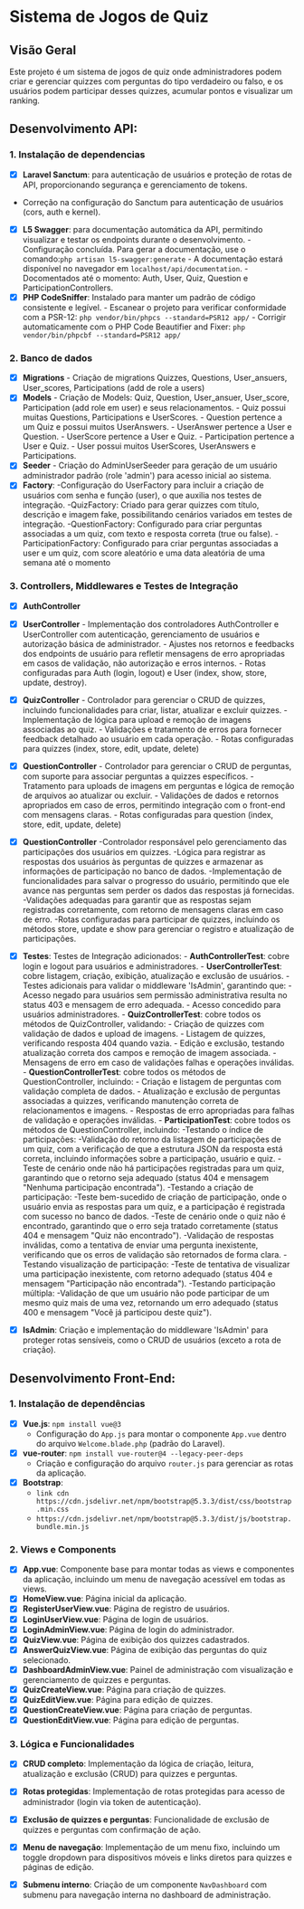# Sistema de Jogos de Quiz

## Visão Geral
Este projeto é um sistema de jogos de quiz onde administradores podem criar e gerenciar quizzes com perguntas do tipo verdadeiro ou falso, e os usuários podem participar desses quizzes, acumular pontos e visualizar um ranking.

## Desenvolvimento API: 

### 1. Instalação de dependencias
- [X] **Laravel Sanctum**: para autenticação de usuários e proteção de rotas de API, proporcionando segurança e gerenciamento de tokens.
- Correção na configuração do Sanctum para autenticação de usuários (cors, auth e kernel).
- [X] **L5 Swagger**: para documentação automática da API, permitindo visualizar e testar os endpoints durante o desenvolvimento.
        - Configuração concluída. Para gerar a documentação, use o comando:`php artisan l5-swagger:generate`
        - A documentação estará disponível no navegador em `localhost/api/documentation`.
                -Docomentados até o momento: Auth, User, Quiz, Question e ParticipationControllers.
- [X] **PHP CodeSniffer**: Instalado para manter um padrão de código consistente e legível.
        - Escanear o projeto para verificar conformidade com a PSR-12: `php vendor/bin/phpcs --standard=PSR12 app/`
        - Corrigir automaticamente com o PHP Code Beautifier and Fixer: `php vendor/bin/phpcbf --standard=PSR12 app/`

### 2. Banco de dados
- [X] **Migrations** - Criação de migrations Quizzes, Questions, User_ansuers, User_scores, Participations (add de role a users)
- [X] **Models** - Criação de Models: Quiz, Question, User_ansuer, User_score, Participation (add role em user) e seus relacionamentos.
                        - Quiz possui muitas Questions, Participations e UserScores.
                        - Question pertence a um Quiz e possui muitos UserAnswers.
                        - UserAnswer pertence a User e Question.
                        - UserScore pertence a User e Quiz.
                        - Participation pertence a User e Quiz.
                        - User possui muitos UserScores, UserAnswers e Participations.
- [X] **Seeder** - Criação do AdminUserSeeder para geração de um usuário administrador padrão (role 'admin') para acesso inicial ao sistema.
- [X] **Factory**: 
                        -Configuração do UserFactory para incluir a criação de usuários com senha e função (user), o que auxilia nos testes de integração.
                        -QuizFactory: Criado para gerar quizzes com título, descrição e imagem fake, possibilitando cenários variados em testes de integração.
                        -QuestionFactory: Configurado para criar perguntas associadas a um quiz, com texto e resposta correta (true ou false).
                        -ParticipationFactory: Configurado para criar perguntas associadas a user e um quiz, com score aleatório e uma data aleatória de uma semana até o momento

### 3. Controllers, Middlewares e Testes de Integração
- [X] **AuthController** 
- [X] **UserController** 
        - Implementação dos controladores AuthController e UserController com autenticação, gerenciamento de usuários e autorização básica de administrador.
        - Ajustes nos retornos e feedbacks dos endpoints de usuário para refletir mensagens de erro apropriadas em casos de validação, não autorização e erros internos.
        - Rotas configuradas para Auth (login, logout) e User (index, show, store, update, destroy).

- [X] **QuizController**
        - Controlador para gerenciar o CRUD de quizzes, incluindo funcionalidades para criar, listar, atualizar e excluir quizzes.
        - Implementação de lógica para upload e remoção de imagens associadas ao quiz.
        - Validações e tratamento de erros para fornecer feedback detalhado ao usuário em cada operação.
        - Rotas configuradas para quizzes (index, store, edit, update, delete)
        
- [X] **QuestionController**
        - Controlador para gerenciar o CRUD de perguntas, com suporte para associar perguntas a quizzes específicos.
        - Tratamento para uploads de imagens em perguntas e lógica de remoção de arquivos ao atualizar ou excluir.
        - Validações de dados e retornos apropriados em caso de erros, permitindo integração com o front-end com mensagens claras.
        - Rotas configuradas para question (index, store, edit, update, delete)
- [X] **QuestionController**
        -Controlador responsável pelo gerenciamento das participações dos usuários em quizzes.
        -Lógica para registrar as respostas dos usuários às perguntas de quizzes e armazenar as informações de participação no banco de dados.
        -Implementação de funcionalidades para salvar o progresso do usuário, permitindo que ele avance nas perguntas sem perder os dados das respostas já fornecidas.
        -Validações adequadas para garantir que as respostas sejam registradas corretamente, com retorno de mensagens claras em caso de erro.
        -Rotas configuradas para participar de quizzes, incluindo os métodos store, update e show para gerenciar o registro e atualização de participações.

- [X] **Testes**: Testes de Integração adicionados:
        - **AuthControllerTest**: cobre login e logout para usuários e administradores.
        - **UserControllerTest**: cobre listagem, criação, exibição, atualização e exclusão de usuários.
                - Testes adicionais para validar o middleware 'IsAdmin', garantindo que:
                - Acesso negado para usuários sem permissão administrativa resulta no status 403 e mensagem de erro adequada.
                - Acesso concedido para usuários administradores.
        - **QuizControllerTest**: cobre todos os métodos de QuizController, validando:
                - Criação de quizzes com validação de dados e upload de imagens.
                - Listagem de quizzes, verificando resposta 404 quando vazia.
                - Edição e exclusão, testando atualização correta dos campos e remoção de imagem associada.
                - Mensagens de erro em caso de validações falhas e operações inválidas.
        - **QuestionControllerTest**: cobre todos os métodos de QuestionController, incluindo:
                - Criação e listagem de perguntas com validação completa de dados.
                - Atualização e exclusão de perguntas associadas a quizzes, verificando manutenção correta de relacionamentos e imagens.
                - Respostas de erro apropriadas para falhas de validação e operações inválidas.
        - **ParticipationTest**: cobre todos os métodos de QuestionController, incluindo:
                -Testando o índice de participações:
                        -Validação do retorno da listagem de participações de um quiz, com a verificação de que a estrutura JSON da resposta está correta, incluindo informações sobre a participação, usuário e quiz.
                        -Teste de cenário onde não há participações registradas para um quiz, garantindo que o retorno seja adequado (status 404 e mensagem "Nenhuma participação encontrada").
                -Testando a criação de participação:
                        -Teste bem-sucedido de criação de participação, onde o usuário envia as respostas para um quiz, e a participação é registrada com sucesso no banco de dados.
                        -Teste de cenário onde o quiz não é encontrado, garantindo que o erro seja tratado corretamente (status 404 e mensagem "Quiz não encontrado").
                        -Validação de respostas inválidas, como a tentativa de enviar uma pergunta inexistente, verificando que os erros de validação são retornados de forma clara.
                -Testando visualização de participação:
                        -Teste de tentativa de visualizar uma participação inexistente, com retorno adequado (status 404 e mensagem "Participação não encontrada").
                -Testando participação múltipla:
                        -Validação de que um usuário não pode participar de um mesmo quiz mais de uma vez, retornando um erro adequado (status 400 e mensagem "Você já participou deste quiz").

- [X] **IsAdmin**: Criação e implementação do middleware 'IsAdmin' para proteger rotas sensíveis, como o CRUD de usuários (exceto a rota de criação).

## Desenvolvimento Front-End:

### 1. Instalação de dependências
- [X] **Vue.js**: `npm install vue@3`
  - Configuração do `App.js` para montar o componente `App.vue` dentro do arquivo `Welcome.blade.php` (padrão do Laravel).
- [X] **vue-router**: `npm install vue-router@4 --legacy-peer-deps`
  - Criação e configuração do arquivo `router.js` para gerenciar as rotas da aplicação.
- [X] **Bootstrap**: 
  - `link cdn https://cdn.jsdelivr.net/npm/bootstrap@5.3.3/dist/css/bootstrap.min.css`
  - `https://cdn.jsdelivr.net/npm/bootstrap@5.3.3/dist/js/bootstrap.bundle.min.js`

### 2. Views e Components
- [X] **App.vue**: Componente base para montar todas as views e componentes da aplicação, incluindo um menu de navegação acessível em todas as views.
- [X] **HomeView.vue**: Página inicial da aplicação.
- [X] **RegisterUserView.vue**: Página de registro de usuários.
- [X] **LoginUserView.vue**: Página de login de usuários.
- [X] **LoginAdminView.vue**: Página de login do administrador.
- [X] **QuizView.vue**: Página de exibição dos quizzes cadastrados.
- [X] **AnswerQuizView.vue**: Página de exibição das perguntas do quiz selecionado.
- [X] **DashboardAdminView.vue**: Painel de administração com visualização e gerenciamento de quizzes e perguntas.
- [X] **QuizCreateView.vue**: Página para criação de quizzes.
- [X] **QuizEditView.vue**: Página para edição de quizzes.
- [X] **QuestionCreateView.vue**: Página para criação de perguntas.
- [X] **QuestionEditView.vue**: Página para edição de perguntas.

### 3. Lógica e Funcionalidades
- [X] **CRUD completo**: Implementação da lógica de criação, leitura, atualização e exclusão (CRUD) para quizzes e perguntas.
- [X] **Rotas protegidas**: Implementação de rotas protegidas para acesso de administrador (login via token de autenticação).
- [X] **Exclusão de quizzes e perguntas**: Funcionalidade de exclusão de quizzes e perguntas com confirmação de ação.
- [X] **Menu de navegação**: Implementação de um menu fixo, incluindo um toggle dropdown para dispositivos móveis e links diretos para quizzes e páginas de edição.
- [X] **Submenu interno**: Criação de um componente `NavDashboard` com submenu para navegação interna no dashboard de administração.





